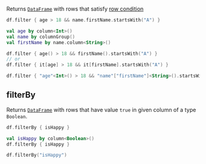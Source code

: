 [//]: # (title: filter)

<!---IMPORT org.jetbrains.kotlinx.dataframe.samples.api.Access-->

Returns [`DataFrame`](DataFrame.md) with rows that satisfy [row condition](DataRow.md#row-conditions)

<!---FUN filter-->
<tabs>
<tab title="Properties">

```kotlin
df.filter { age > 18 && name.firstName.startsWith("A") }
```

</tab>
<tab title="Accessors">

```kotlin
val age by column<Int>()
val name by columnGroup()
val firstName by name.column<String>()

df.filter { age() > 18 && firstName().startsWith("A") }
// or
df.filter { it[age] > 18 && it[firstName].startsWith("A") }
```

</tab>
<tab title="Strings">

```kotlin
df.filter { "age"<Int>() > 18 && "name"["firstName"]<String>().startsWith("A") }
```

</tab></tabs>
<dataFrame src="org.jetbrains.kotlinx.dataframe.samples.api.Access.filter.html"/>
<!---END-->

## filterBy

Returns [`DataFrame`](DataFrame.md) with rows that have value `true` in given column of a type `Boolean`.

<!---FUN filterBy-->
<tabs>
<tab title="Properties">

```kotlin
df.filterBy { isHappy }
```

</tab>
<tab title="Accessors">

```kotlin
val isHappy by column<Boolean>()
df.filterBy { isHappy }
```

</tab>
<tab title="Strings">

```kotlin
df.filterBy("isHappy")
```

</tab></tabs>
<dataFrame src="org.jetbrains.kotlinx.dataframe.samples.api.Access.filterBy.html"/>
<!---END-->
